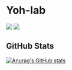 # Yoh-lab

<!--
**Yoh-lab/Yoh-lab** is a ✨ _special_ ✨ repository because its `README.md` (this file) appears on your GitHub profile.

Here are some ideas to get you started:

- 🔭 I’m currently working on ...
- 🌱 I’m currently learning ...
- 👯 I’m looking to collaborate on ...
- 🤔 I’m looking for help with ...
- 💬 Ask me about ...
- 📫 How to reach me: ...
- 😄 Pronouns: ...
- ⚡ Fun fact: ...
-->



![](https://github-readme-stats.vercel.app/api?username=yoh-lab&count_private=true&show_icons=true&theme=dracula)
![](https://github-readme-stats.vercel.app/api/top-langs/?username=yoh-lab&layout=compact&theme=dracula)


## GitHub Stats
[![Anurag's GitHub stats](https://github-readme-stats.vercel.app/api?username=yoh-lab)](https://github.com/anuraghazra/github-readme-stats)
